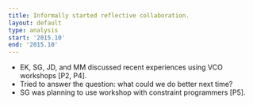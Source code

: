 ```yaml
---
title: Informally started reflective collaboration.
layout: default
type: analysis
start: '2015.10'
end: '2015.10'
---
```

  - EK, SG, JD, and MM discussed recent experiences using VCO workshops [P2, P4].
  - Tried to answer the question: what could we do better next time?
  - SG was planning to use workshop with constraint programmers [P5].
